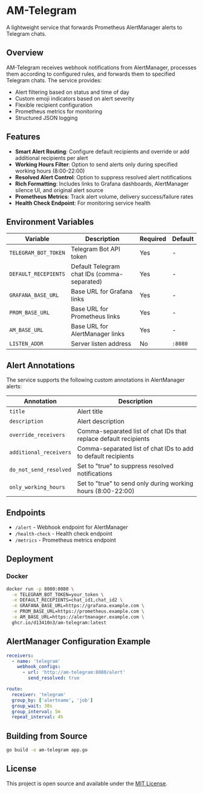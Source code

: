 # AM-Telegram

A lightweight service that forwards Prometheus AlertManager alerts to Telegram chats.

## Overview

AM-Telegram receives webhook notifications from AlertManager, processes them according to configured rules, and forwards them to specified Telegram chats. The service provides:

- Alert filtering based on status and time of day
- Custom emoji indicators based on alert severity
- Flexible recipient configuration
- Prometheus metrics for monitoring
- Structured JSON logging

## Features

- **Smart Alert Routing**: Configure default recipients and override or add additional recipients per alert
- **Working Hours Filter**: Option to send alerts only during specified working hours (8:00-22:00)
- **Resolved Alert Control**: Option to suppress resolved alert notifications
- **Rich Formatting**: Includes links to Grafana dashboards, AlertManager silence UI, and original alert source
- **Prometheus Metrics**: Track alert volume, delivery success/failure rates
- **Health Check Endpoint**: For monitoring service health

## Environment Variables

| Variable | Description | Required | Default |
|----------|-------------|----------|---------|
| `TELEGRAM_BOT_TOKEN` | Telegram Bot API token | Yes | - |
| `DEFAULT_RECEPIENTS` | Default Telegram chat IDs (comma-separated) | Yes | - |
| `GRAFANA_BASE_URL` | Base URL for Grafana links | Yes | - |
| `PROM_BASE_URL` | Base URL for Prometheus links | Yes | - |
| `AM_BASE_URL` | Base URL for AlertManager links | Yes | - |
| `LISTEN_ADDR` | Server listen address | No | `:8080` |

## Alert Annotations

The service supports the following custom annotations in AlertManager alerts:

| Annotation | Description |
|------------|-------------|
| `title` | Alert title |
| `description` | Alert description |
| `override_receivers` | Comma-separated list of chat IDs that replace default recipients |
| `additional_receivers` | Comma-separated list of chat IDs to add to default recipients |
| `do_not_send_resolved` | Set to "true" to suppress resolved notifications |
| `only_working_hours` | Set to "true" to send only during working hours (8:00-22:00) |

## Endpoints

- `/alert` - Webhook endpoint for AlertManager
- `/health-check` - Health check endpoint
- `/metrics` - Prometheus metrics endpoint

## Deployment

### Docker

```bash
docker run -p 8080:8080 \
  -e TELEGRAM_BOT_TOKEN=your_token \
  -e DEFAULT_RECEPIENTS=chat_id1,chat_id2 \
  -e GRAFANA_BASE_URL=https://grafana.example.com \
  -e PROM_BASE_URL=https://prometheus.example.com \
  -e AM_BASE_URL=https://alertmanager.example.com \
  ghcr.io/d13410n3/am-telegram:latest
```

## AlertManager Configuration Example

```yaml
receivers:
  - name: 'telegram'
    webhook_configs:
      - url: 'http://am-telegram:8080/alert'
        send_resolved: true

route:
  receiver: 'telegram'
  group_by: ['alertname', 'job']
  group_wait: 30s
  group_interval: 5m
  repeat_interval: 4h
```

## Building from Source

```bash
go build -o am-telegram app.go
```

## License

This project is open source and available under the [MIT License](LICENSE).
